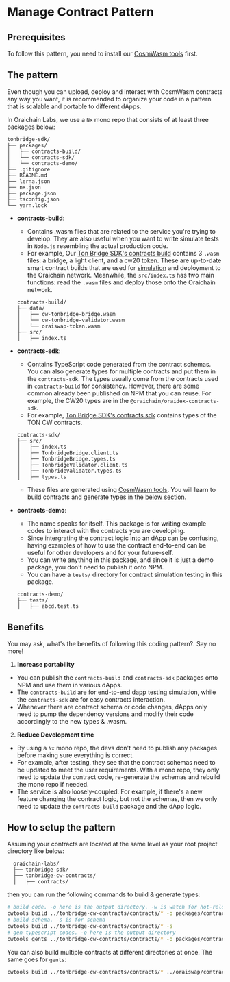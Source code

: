 # Manage Contract Pattern

## Prerequisites

To follow this pattern, you need to install our [CosmWasm tools](./compile-contract.md#install-cosmwasm-tools) first.

## The pattern

Even though you can upload, deploy and interact with CosmWasm contracts any way you want, it is recommended to organize your code in a pattern that is scalable and portable to different dApps.

In Oraichain Labs, we use a `Nx` mono repo that consists of at least three packages below:

```
tonbridge-sdk/
├── packages/
│   ├── contracts-build/
│   └── contracts-sdk/
│   └── contracts-demo/
├── .gitignore
├── README.md
├── lerna.json
├── nx.json
├── package.json
├── tsconfig.json
└── yarn.lock
```

- **contracts-build**:

  - Contains .wasm files that are related to the service you're trying to develop. They are also useful when you want to write simulate tests in `Node.js` resembling the actual production code.
  - For example, Our [Ton Bridge SDK's contracts build](https://github.com/oraichain/tonbridge-sdk/tree/main/packages/contracts-build/data) contains 3 `.wasm` files: a bridge, a light client, and a cw20 token. These are up-to-date smart contract builds that are used for [simulation](./cosmwasm-simulate.md) and deployment to the Oraichain network. Meanwhile, the `src/index.ts` has two main functions: read the `.wasm` files and deploy those onto the Oraichain network.

  ```
  contracts-build/
  ├── data/
  │   ├── cw-tonbridge-bridge.wasm
  │   └── cw-tonbridge-validator.wasm
  │   └── oraiswap-token.wasm
  ├── src/
  │   ├── index.ts
  ```

- **contracts-sdk**:

  - Contains TypeScript code generated from the contract schemas. You can also generate types for multiple contracts and put them in the `contracts-sdk`. The types usually come from the contracts used in `contracts-build` for consistency. However, there are some common already been published on NPM that you can reuse. For example, the CW20 types are in the `@oraichain/oraidex-contracts-sdk`.
  - For example, [Ton Bridge SDK's contracts sdk](https://github.com/oraichain/tonbridge-sdk/tree/main/packages/contracts-sdk) contains types of the TON CW contracts.

  ```
  contracts-sdk/
  ├── src/
  │   ├── index.ts
  │   ├── TonbridgeBridge.client.ts
  │   ├── TonbridgeBridge.types.ts
  │   ├── TonbridgeValidator.client.ts
  │   ├── TonbrideValidator.types.ts
  │   ├── types.ts
  ```

  - These files are generated using [CosmWasm tools](./compile-contract.md#install-cosmwasm-tools). You will learn to build contracts and generate types in the [below section](#how-to-setup-the-pattern).

- **contracts-demo**:

  - The name speaks for itself. This package is for writing example codes to interact with the contracts you are developing.
  - Since intergrating the contract logic into an dApp can be confusing, having examples of how to use the contract end-to-end can be useful for other developers and for your future-self.
  - You can write anything in this package, and since it is just a demo package, you don't need to publish it onto NPM.
  - You can have a `tests/` directory for contract simulation testing in this package.

  ```
  contracts-demo/
  ├── tests/
  │   ├── abcd.test.ts
  ```

## Benefits

You may ask, what's the benefits of following this coding pattern?. Say no more!

1. **Increase portability**

- You can publish the `contracts-build` and `contracts-sdk` packages onto NPM and use them in various dApps.
- The `contracts-build` are for end-to-end dapp testing simulation, while the `contracts-sdk` are for easy contracts interaction.
- Whenever there are contract schema or code changes, dApps only need to pump the dependency versions and modify their code accordingly to the new types & .wasm.

2. **Reduce Development time**

- By using a `Nx` mono repo, the devs don't need to publish any packages before making sure everything is correct.
- For example, after testing, they see that the contract schemas need to be updated to meet the user requirements. With a mono repo, they only need to update the contract code, re-generate the schemas and rebuild the mono repo if needed.
- The service is also loosely-coupled. For example, if there's a new feature changing the contract logic, but not the schemas, then we only need to update the `contracts-build` package and the dApp logic.

## How to setup the pattern

Assuming your contracts are located at the same level as your root project directory like below:

```
  oraichain-labs/
  ├── tonbridge-sdk/
  ├── tonbridge-cw-contracts/
  |   ├── contracts/
```

then you can run the following commands to build & generate types:

```bash
# build code. -o here is the output directory. -w is watch for hot-reloading when there's a change in the contract code
cwtools build ../tonbridge-cw-contracts/contracts/* -o packages/contracts-build/data -w
# build schema. -s is for schema
cwtools build ../tonbridge-cw-contracts/contracts/* -s
# gen typescript codes. -o here is the output directory
cwtools gents ../tonbridge-cw-contracts/contracts/* -o packages/contracts-sdk/src
```

You can also build multiple contracts at different directories at once. The same goes for `gents`:

```bash
cwtools build ../tonbridge-cw-contracts/contracts/* ../oraiswap/contracts/* -o packages/contracts-build/data
```
